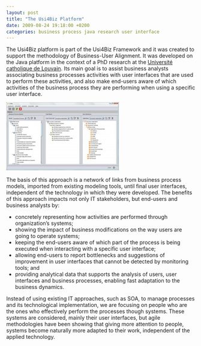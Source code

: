 ```yaml
---
layout: post
title: "The Usi4Biz Platform"
date: 2009-08-24 19:18:00 +0200
categories: business process java research user interface
---
```


The Usi4Biz platform is part of the Usi4Biz Framework and it was created to support the methodology of Business-User Alignment. It was developed on the Java platform in the context of a PhD research at the [Université catholique de Louvain](http://www.uclouvain.be). Its main goal is to assist business analysts associating business processes activities with user interfaces that are used to perform these activities, and also make end-users aware of which activities of the business process they are performing when using a specific user interface.

![printscreen-impact-analysis-21-300x181.jpg](/images/posts/printscreen-impact-analysis-21-300x181.jpg)

The basis of this approach is a network of links from business process models, imported from existing modeling tools, until final user interfaces, independent of the technology in which they were developed. The benefits of this approach impacts not only IT stakeholders, but end-users and business analysts by:

- concretely representing how activities are performed through organization’s systems;
- showing the impact of business modifications on the way users are going to operate systems;
- keeping the end-users aware of which part of the process is being executed when interacting with a specific user interface;
- allowing end-users to report bottlenecks and suggestions of improvement in user interfaces that cannot be detected by monitoring tools; and
- providing analytical data that supports the analysis of users, user interfaces and business processes, enabling fast adaptation to the business dynamics.

Instead of using existing IT approaches, such as SOA, to manage processes and its technological implementation, we are focusing on people who are the ones who effectively perform the processes though systems. These systems are considered, mainly their user interfaces, but agile methodologies have been showing that giving more attention to people, systems become naturally more adapted to their work, independent of the applied technology.
